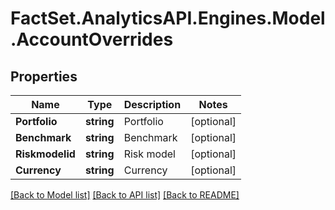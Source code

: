 # FactSet.AnalyticsAPI.Engines.Model.AccountOverrides
## Properties

Name | Type | Description | Notes
------------ | ------------- | ------------- | -------------
**Portfolio** | **string** | Portfolio | [optional] 
**Benchmark** | **string** | Benchmark | [optional] 
**Riskmodelid** | **string** | Risk model | [optional] 
**Currency** | **string** | Currency | [optional] 

[[Back to Model list]](../README.md#documentation-for-models) [[Back to API list]](../README.md#documentation-for-api-endpoints) [[Back to README]](../README.md)

